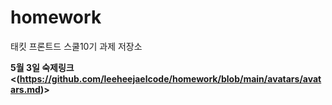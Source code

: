 # homework
태킷 프론트드 스쿨10기 과제 저장소

**5월 3일 숙제링크 <(https://github.com/leeheejaelcode/homework/blob/main/avatars/avatars.md)>**
